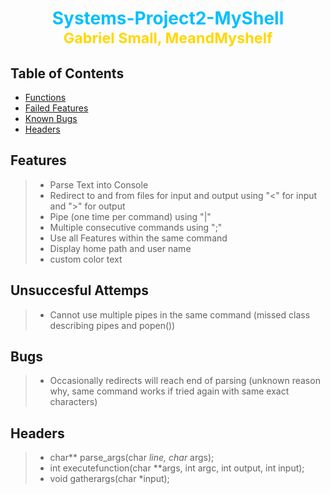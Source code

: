 # <center style = "color:deepskyblue;"> Systems-Project2-MyShell<br><sup style = "color:gold">Gabriel Small, MeandMyshelf</sup>

## Table of Contents
* [Functions](https://github.com/stuyvesant-cs/project-the-second-myshell-3-small-meandmyshelf/blob/main/README.md#Functions)
* [Failed Features](https://github.com/stuyvesant-cs/project-the-second-myshell-3-small-meandmyshelf/blob/main/README.md#unsuccesful-attemps)
* [Known Bugs](https://github.com/stuyvesant-cs/project-the-second-myshell-3-small-meandmyshelf/blob/main/README.md#Bugs)
* [Headers](https://github.com/stuyvesant-cs/project-the-second-myshell-3-small-meandmyshelf/blob/main/README.md#Headers)

## Features
> * Parse Text into Console
> * Redirect to and from files for input and output using "<"  for input and ">" for output
> * Pipe (one time per command) using "|" 
> * Multiple consecutive commands using ";"
> * Use all Features within the same command
> * Display home path and user name
> * custom color text
## Unsuccesful Attemps
> * Cannot use multiple pipes in the same command (missed class describing pipes and popen())
## Bugs
> * Occasionally redirects will reach end of parsing (unknown reason why, same command works if tried again with same exact characters)
## Headers
> * char** parse_args(char *line, char* args);
> * int executefunction(char **args, int argc, int output, int input);
> * void gatherargs(char *input);
